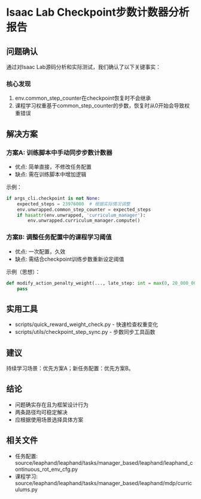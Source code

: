 # Isaac Lab Checkpoint步数计数器分析报告

## 问题确认

通过对Isaac Lab源码分析和实际测试，我们确认了以下关键事实：

### 核心发现

1. env.common_step_counter在checkpoint恢复时不会继承
2. 课程学习权重基于common_step_counter的步数，恢复时从0开始会导致权重错误

## 解决方案

### 方案A: 训练脚本中手动同步步数计数器

- 优点: 简单直接，不修改任务配置
- 缺点: 需在训练脚本中增加逻辑

示例：
```python
if args_cli.checkpoint is not None:
    expected_steps = 23976000  # 根据实际情况调整
    env.unwrapped.common_step_counter = expected_steps
    if hasattr(env.unwrapped, 'curriculum_manager'):
        env.unwrapped.curriculum_manager.compute()
```

### 方案B: 调整任务配置中的课程学习阈值

- 优点: 一次配置，久效
- 缺点: 需结合checkpoint训练步数重新设定阈值

示例（思想）：
```python
def modify_action_penalty_weight(..., late_step: int = max(0, 20_000_000 - 23_976_000)) -> float:
    pass
```

## 实用工具

- scripts/quick_reward_weight_check.py - 快速检查权重变化
- scripts/utils/checkpoint_step_sync.py - 步数同步工具函数

## 建议

持续学习场景：优先方案A；新任务配置：优先方案B。

## 结论

- 问题确实存在且为框架设计行为
- 两条路径均可稳定解决
- 应根据使用场景选择具体方案

## 相关文件

- 任务配置: source/leaphand/leaphand/tasks/manager_based/leaphand/leaphand_continuous_rot_env_cfg.py
- 课程学习: source/leaphand/leaphand/tasks/manager_based/leaphand/mdp/curriculums.py

